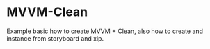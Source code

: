# MVVM-Clean
Example basic how to create MVVM + Clean, also how to create and instance from storyboard and xip. 
